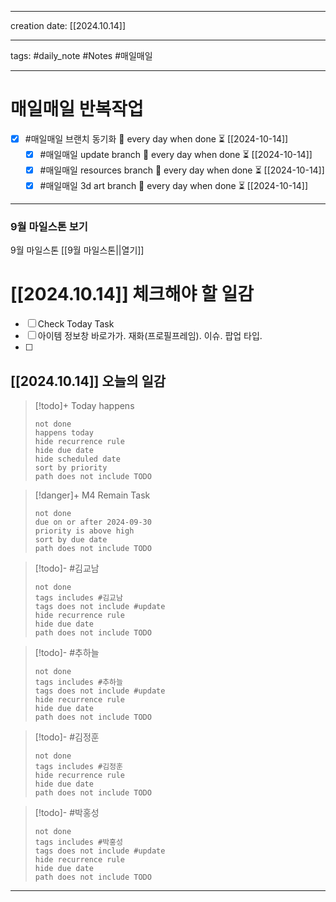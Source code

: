 
-------

creation date: [[2024.10.14]] 

--------

tags: #daily_note  #Notes #매일매일

---  
# 매일매일 반복작업 
- [x] #매일매일 브랜치 동기화 🔁 every day when done ⏳ [[2024-10-14]] 
	- [x] #매일매일 update branch  🔁 every day when done ⏳ [[2024-10-14]]
	- [x] #매일매일 resources branch  🔁 every day when done ⏳ [[2024-10-14]]
	- [x] #매일매일 3d art branch  🔁 every day when done ⏳ [[2024-10-14]]

--------

### 9월 마일스톤 보기
 9월 마일스톤 [[9월 마일스톤||열기]]



# [[2024.10.14]]  체크해야 할 일감

- [ ] Check Today Task
- [ ] 아이템 정보창 바로가가. 재화(프로필프레임). 이슈. 팝업 타입. 
- [ ] 



## [[2024.10.14]] 오늘의 일감

> [!todo]+ Today happens
> ```tasks
> not done
> happens today
> hide recurrence rule
> hide due date
> hide scheduled date
> sort by priority
> path does not include TODO
> ```

> [!danger]+ M4 Remain Task
> ```tasks
> not done
> due on or after 2024-09-30
> priority is above high
> sort by due date
> path does not include TODO
> ```

> [!todo]- #김교남 
> ```tasks
> not done
> tags includes #김교남    
> tags does not include #update
> hide recurrence rule
> hide due date
> path does not include TODO
> ```

> [!todo]- #추하늘  
> ```tasks
> not done
> tags includes #추하늘     
> tags does not include #update
> hide recurrence rule
> hide due date
> path does not include TODO
> ```

> [!todo]- #김정훈 
> ```tasks
> not done
> tags includes #김정훈    
> hide recurrence rule
> hide due date
> path does not include TODO
> ```

> [!todo]- #박홍성 
> ```tasks
> not done
> tags includes #박홍성    
> tags does not include #update
> hide recurrence rule
> hide due date
> path does not include TODO
> ```

****



